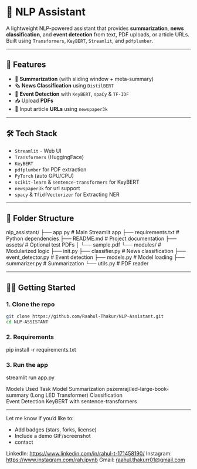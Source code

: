 # 🤖 NLP Assistant

A lightweight NLP-powered assistant that provides **summarization**, **news classification**, and **event detection** from text, PDF uploads, or article URLs. Built using `Transformers`, `KeyBERT`, `Streamlit`, and `pdfplumber`.

---

## 🚀 Features

- 📄 **Summarization** (with sliding window + meta-summary)
- 🗞️ **News Classification** using `DistilBERT`
- 📌 **Event Detection** with `KeyBERT`, `spaCy` & `TF-IDF`
- 📥 Upload **PDFs**
- 🔗 Input article **URLs** using `newspaper3k`

---

## 🛠️ Tech Stack

- `Streamlit` - Web UI
- `Transformers` (HuggingFace)
- `KeyBERT`
- `pdfplumber` for PDF extraction
- `PyTorch` (auto GPU/CPU)
- `scikit-learn` & `sentence-transformers` for KeyBERT
- `newspaper3k` for url support
- `spacy` & `TfidfVectorizer` for Extracting NER

---

## 📁 Folder Structure

nlp_assistant/ ├── app.py # Main Streamlit app ├── requirements.txt # Python dependencies ├── README.md # Project documentation ├── assets/ # Optional test PDFs │ └── sample.pdf └── modules/ # Modularized logic ├── init.py ├── classifier.py # News classification ├── event_detector.py # Event detection ├── models.py # Model loading ├── summarizer.py # Summarization └── utils.py # PDF reader


---

## 🧑‍💻 Getting Started

### 1. Clone the repo

```bash
git clone https://github.com/Raahul-Thakur/NLP-Assistant.git
cd NLP-ASSISTANT
```

### 2. Requirements

pip install -r requirements.txt

### 3. Run the app

streamlit run app.py


Models Used
Task	            Model
Summarization	pszemraj/led-large-book-summary (Long LED Transformer)
Classification	
Event Detection	     KeyBERT with sentence-transformers

---

Let me know if you’d like to:

- Add badges (stars, forks, license)
- Include a demo GIF/screenshot
- contact
  
LinkedIn: https://www.linkedin.com/in/rahul-t-171458190/
Instagram: https://www.instagram.com/rah.ipynb
Gmail: raahul.thakurr01@gmail.com
